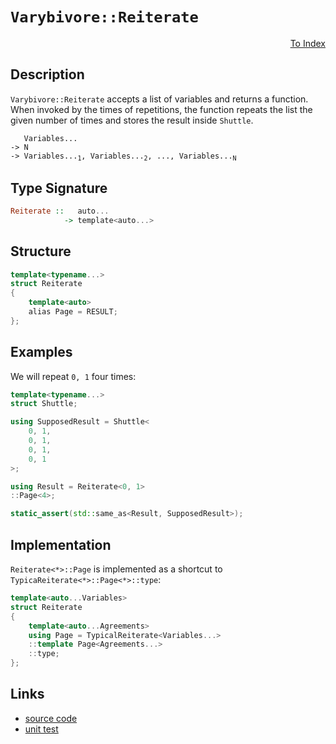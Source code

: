 <!-- Copyright 2024 Feng Mofan
SPDX-License-Identifier: Apache-2.0 -->

# `Varybivore::Reiterate`

<p style='text-align: right;'><a href="../../../facilities/metafunctions.md#varybivore-reiterate">To Index</a></p>

## Description

`Varybivore::Reiterate` accepts a list of variables and returns a function. When invoked by the times of repetitions, the function repeats the list the given number of times and stores the result inside `Shuttle`.

<pre><code>   Variables...
-> N
-> Variables...<sub>1</sub>, Variables...<sub>2</sub>, ..., Variables...<sub>N</sub></code></pre>

## Type Signature

```Haskell
Reiterate ::   auto...
            -> template<auto...>
```

## Structure

```C++
template<typename...>
struct Reiterate
{
    template<auto>
    alias Page = RESULT;
};
```

## Examples

We will repeat `0, 1` four times:

```C++
template<typename...>
struct Shuttle;

using SupposedResult = Shuttle<
    0, 1,
    0, 1,
    0, 1,
    0, 1
>;

using Result = Reiterate<0, 1>
::Page<4>;

static_assert(std::same_as<Result, SupposedResult>);
```

## Implementation

`Reiterate<*>::Page` is implemented as a shortcut to `TypicaReiterate<*>::Page<*>::type`:

```C++
template<auto...Variables>
struct Reiterate
{
    template<auto...Agreements>
    using Page = TypicalReiterate<Variables...>
    ::template Page<Agreements...>
    ::type;
};
```

## Links

- [source code](../../../../conceptrodon/descend/varybivore/reiterate.hpp)
- [unit test](../../../../tests/unit/metafunctions/varybivore/reiterate.test.hpp)
